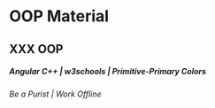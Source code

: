 # OOP Material
## XXX OOP
##### Angular C++ | w3schools | Primitive-Primary Colors
###### Be a Purist | Work Offline

